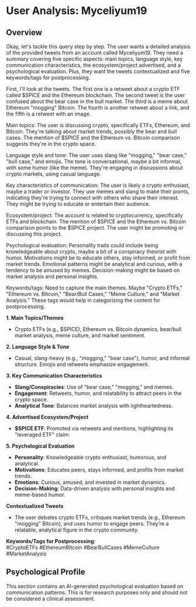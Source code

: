 # User Analysis: Myceliyum19

## Overview

<think>
Okay, let's tackle this query step by step. The user wants a detailed analysis of the provided tweets from an account called Myceliyum19. They need a summary covering five specific aspects: main topics, language style, key communication characteristics, the ecosystem/project advertised, and a psychological evaluation. Plus, they want the tweets contextualized and five keywords/tags for postprocessing.

First, I'll look at the tweets. The first one is a retweet about a crypto ETF called $SPICE and the Ethereum blockchain. The second tweet is the user confused about the bear case in the bull market. The third is a meme about Ethereum "mogging" Bitcoin. The fourth is another retweet about a link, and the fifth is a retweet with an image.

Main topics: The user is discussing crypto, specifically ETFs, Ethereum, and Bitcoin. They're talking about market trends, possibly the bear and bull cases. The mention of $SPICE and the Ethereum vs. Bitcoin comparison suggests they're in the crypto space.

Language style and tone: The user uses slang like "mogging," "bear case," "bull case," and emojis. The tone is conversational, maybe a bit informal, with some humor (like the meme). They're engaging in discussions about crypto markets, using casual language.

Key characteristics of communication: The user is likely a crypto enthusiast, maybe a trader or investor. They use memes and slang to make their points, indicating they're trying to connect with others who share their interest. They might be trying to educate or entertain their audience.

Ecosystem/project: The account is related to cryptocurrency, specifically ETFs and blockchain. The mention of $SPICE and the Ethereum vs. Bitcoin comparison points to the $SPICE project. The user might be promoting or discussing this project.

Psychological evaluation: Personality traits could include being knowledgeable about crypto, maybe a bit of a conspiracy theorist with humor. Motivations might be to educate others, stay informed, or profit from market trends. Emotional patterns might be analytical and curious, with a tendency to be amused by memes. Decision-making might be based on market analysis and personal insights.

Keywords/tags: Need to capture the main themes. Maybe "Crypto ETFs," "Ethereum vs. Bitcoin," "Bear/Bull Cases," "Meme Culture," and "Market Analysis." These tags would help in categorizing the content for postprocessing.
</think>

**1. Main Topics/Themes**  
- Crypto ETFs (e.g., $SPICE), Ethereum vs. Bitcoin dynamics, bear/bull market analysis, meme culture, and market sentiment.  

**2. Language Style & Tone**  
- Casual, slang-heavy (e.g., "mogging," "bear case"), humor, and informal structure. Emojis and retweets emphasize engagement.  

**3. Key Communication Characteristics**  
- **Slang/Conspiracies**: Use of "bear case," "mogging," and memes.  
- **Engagement**: Retweets, humor, and relatability to attract peers in the crypto space.  
- **Analytical Tone**: Balances market analysis with lightheartedness.  

**4. Advertised Ecosystem/Project**  
- **$SPICE ETF**: Promoted via retweets and mentions, highlighting its "leveraged ETF" claim.  

**5. Psychological Evaluation**  
- **Personality**: Knowledgeable crypto enthusiast, humorous, and analytical.  
- **Motivations**: Educates peers, stays informed, and profits from market trends.  
- **Emotions**: Curious, amused, and invested in market dynamics.  
- **Decision-Making**: Data-driven analysis with personal insights and meme-based humor.  

**Contextualized Tweets**  
- The user debates crypto ETFs, critiques market trends (e.g., Ethereum "mogging" Bitcoin), and uses humor to engage peers. They’re a relatable, analytical figure in the crypto community.  

**Keywords/Tags for Postprocessing**:  
#CryptoETFs #EthereumBitcoin #BearBullCases #MemeCulture #MarketAnalysis

## Psychological Profile

This section contains an AI-generated psychological evaluation based on communication patterns. This is for research purposes only and should not be considered a clinical assessment.